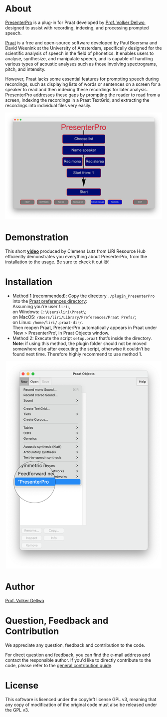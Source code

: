 # About
[PresenterPro](https://www.zora.uzh.ch/id/eprint/127817/1/P%26P2016_Dellwo.pdf) is a plug-in for Praat developed by [Prof. Volker Dellwo](https://www.linguistik.uzh.ch/de/about/mitglieder/dellwo.html), designed to assist with recording, indexing, and processing prompted speech. 

[Praat](https://www.fon.hum.uva.nl/praat/) is a free and open-source software developed by Paul Boersma and David Weenink at the University of Amsterdam, specifically designed for the scientific analysis of speech in the field of phonetics. It enables users to analyse, synthesize, and manipulate speech, and is capable of handling various types of acoustic analyses such as those involving spectrograms, pitch, and intensity. 

However, Praat lacks some essential features for prompting speech during recordings, such as displaying lists of words or sentences on a screen for a speaker to read and then indexing these recordings for later analysis. PresenterPro addresses these gaps by prompting the reader to read from a screen, indexing the recordings in a Praat TextGrid, and extracting the recordings into individual files very easily.

![Home screen of PresenterPro.](./images/PresentorPro_HomeScreen.png)

# Demonstration
This short **[video](https://www.youtube.com/watch?v=fjlFNOzfdPo)** produced by Clemens Lutz from LiRI Resource Hub efficiently demonstrates you everything about PreserterPro, from the installation to the usage. Be sure to ckeck it out 😉!

# Installation
- Method 1 (recommended): Copy the directory `./plugin_PresenterPro` into the [Praat preferences directory](https://www.fon.hum.uva.nl/praat/manual/preferences_folder.html): \
  Assuming you're user `liri`:, \
  on Windows: `C:\Users\liri\Praat\`; \
  on MacOS: `/Users/liri/Library/Preferences/Praat Prefs/`; \
  on Linux: `/home/liri/.praat-dir/`.\
  Then reopen Praat, PresenterPro automatically appears in Praat under ‘New > PresenterPro’, in Praat Objects window.
- Method 2: Execute the script `setup.praat` that’s inside the directory. \
  **Note**: if using this method, the plugin folder should not be moved somewhere else after executing the script, otherwise it couldn’t be found next time. Therefore highly recommend to use method 1.

<div style="text-align: center;">
  <a href="Praat_entry.png">
    <img src="./images/Praat_objects_PresenterPro.png" alt="Entry of PresenterPro in Praat." width="500"/>
  </a>
</div>

# Author
[Prof. Volker Dellwo](https://www.liri.uzh.ch/en/aboutus/Volker-Dellwo.html)

# Question, Feedback and Contribution
We appreciate any question, feedback and contribution to the code. 

For direct question and feedback, you can find the e-mail address and contact the responsible author. If you'd like to directly contribute to the code, please refer to the [general contribution guide](https://docs.github.com/en/pull-requests/collaborating-with-pull-requests/proposing-changes-to-your-work-with-pull-requests/about-pull-requests).

# License
This software is lisenced under the copyleft license GPL v3, meaning that any copy of modification of the original code must also be released under the GPL v3.